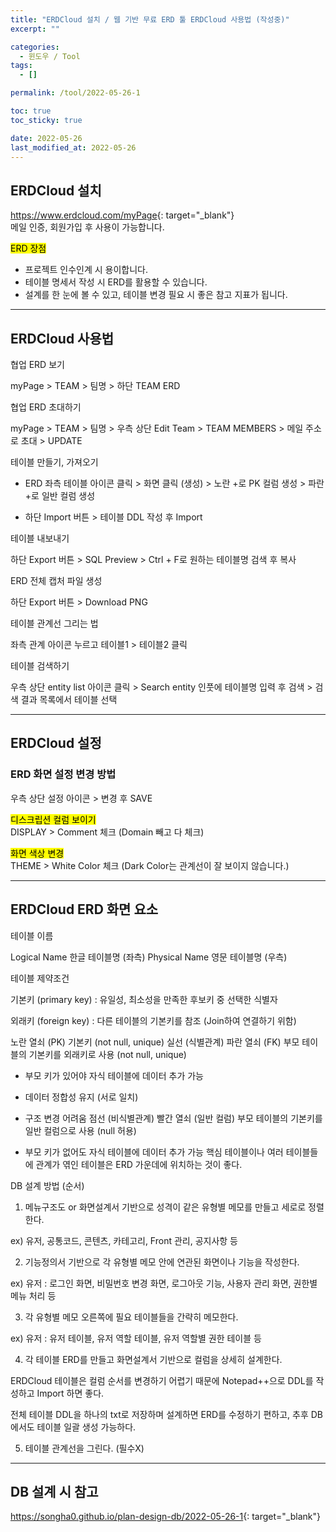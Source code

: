 ```yaml
---
title: "ERDCloud 설치 / 웹 기반 무료 ERD 툴 ERDCloud 사용법 (작성중)"
excerpt: ""

categories:
  - 윈도우 / Tool
tags:
  - []

permalink: /tool/2022-05-26-1

toc: true
toc_sticky: true

date: 2022-05-26
last_modified_at: 2022-05-26
---
```


## ERDCloud 설치

<https://www.erdcloud.com/myPage﻿>{: target="_blank"}  
메일 인증, 회원가입 후 사용이 가능합니다.

<mark>ERD 장점</mark>
- 프로젝트 인수인계 시 용이합니다.
- 테이블 명세서 작성 시 ERD를 활용할 수 있습니다.
- 설계를 한 눈에 볼 수 있고, 테이블 변경 필요 시 좋은 참고 지표가 됩니다.

---

## ERDCloud 사용법




협업 ERD 보기

myPage > TEAM > 팀명 > 하단 TEAM ERD



협업 ERD 초대하기

myPage > TEAM > 팀명 > 우측 상단 Edit Team > TEAM MEMBERS > 메일 주소로 초대 > UPDATE



테이블 만들기, 가져오기

- ERD 좌측 테이블 아이콘 클릭 > 화면 클릭 (생성) > 노란 +로 PK 컬럼 생성 > 파란 +로 일반 컬럼 생성

- 하단 Import 버튼 > 테이블 DDL 작성 후 Import



테이블 내보내기

하단 Export 버튼 > SQL Preview > Ctrl + F로 원하는 테이블명 검색 후 복사



ERD 전체 캡처 파일 생성

하단 Export 버튼 > Download PNG



테이블 관계선 그리는 법

좌측 관계 아이콘 누르고 테이블1 > 테이블2 클릭



테이블 검색하기

우측 상단 entity list 아이콘 클릭 > Search entity 인풋에 테이블명 입력 후 검색 > 검색 결과 목록에서 테이블 선택





---

## ERDCloud 설정

### ERD 화면 설정 변경 방법
우측 상단 설정 아이콘 > 변경 후 SAVE

<mark>디스크립션 컬럼 보이기</mark>  
DISPLAY > Comment 체크 (Domain 빼고 다 체크)

<mark>화면 색상 변경</mark>  
THEME > White Color 체크 (Dark Color는 관계선이 잘 보이지 않습니다.)

---

## ERDCloud ERD 화면 요소


테이블 이름

Logical Name	한글 테이블명 (좌측)
Physical Name	영문 테이블명 (우측)


테이블 제약조건

기본키 (primary key) : 유일성, 최소성을 만족한 후보키 중 선택한 식별자

외래키 (foreign key) : 다른 테이블의 기본키를 참조 (Join하여 연결하기 위함)


노란 열쇠 (PK)	기본키 (not null, unique)
실선 (식별관계)	파란 열쇠 (FK)	부모 테이블의 기본키를 외래키로 사용 (not null, unique)

- 부모 키가 있어야 자식 테이블에 데이터 추가 가능
- 데이터 정합성 유지 (서로 일치)
- 구조 변경 어려움
점선 (비식별관계)	빨간 열쇠 (일반 컬럼)	부모 테이블의 기본키를 일반 컬럼으로 사용 (null 허용)

- 부모 키가 없어도 자식 테이블에 데이터 추가 가능
핵심 테이블이나 여러 테이블들에 관계가 엮인 테이블은 ERD 가운데에 위치하는 것이 좋다.







DB 설계 방법 (순서)


1. 메뉴구조도 or 화면설계서 기반으로 성격이 같은 유형별 메모를 만들고 세로로 정렬한다.

ex) 유저, 공통코드, 콘텐츠, 카테고리, Front 관리, 공지사항 등



2. 기능정의서 기반으로 각 유형별 메모 안에 연관된 화면이나 기능을 작성한다.

ex) 유저 : 로그인 화면, 비밀번호 변경 화면, 로그아웃 기능, 사용자 관리 화면, 권한별 메뉴 처리 등



3. 각 유형별 메모 오른쪽에 필요 테이블들을 간략히 메모한다.

ex) 유저 : 유저 테이블, 유저 역할 테이블, 유저 역할별 권한 테이블 등



4. 각 테이블 ERD를 만들고 화면설계서 기반으로 컬럼을 상세히 설계한다.



ERDCloud 테이블은 컬럼 순서를 변경하기 어렵기 때문에 Notepad++으로 DDL를 작성하고 Import 하면 좋다.

전체 테이블 DDL을 하나의 txt로 저장하며 설계하면 ERD를 수정하기 편하고, 추후 DB에서도 테이블 일괄 생성 가능하다.



5. 테이블 관계선을 그린다. (필수X)

---

## DB 설계 시 참고
<https://songha0.github.io/plan-design-db/2022-05-26-1>{: target="_blank"}
